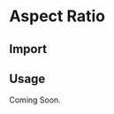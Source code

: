 # Aspect Ratio

<ComponentTabbedLinks slug={__slug} />

## Import

<ComponentImport tagName="vds-aspect-ratio" />

## Usage

Coming Soon.
